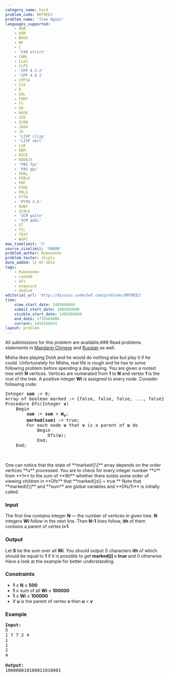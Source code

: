 ```yaml
---
category_name: hard
problem_code: RRTREE2
problem_name: 'Tree Again'
languages_supported:
    - ADA
    - ASM
    - BASH
    - BF
    - C
    - 'C99 strict'
    - CAML
    - CLOJ
    - CLPS
    - 'CPP 4.3.2'
    - 'CPP 4.9.2'
    - CPP14
    - CS2
    - D
    - ERL
    - FORT
    - FS
    - GO
    - HASK
    - ICK
    - ICON
    - JAVA
    - JS
    - 'LISP clisp'
    - 'LISP sbcl'
    - LUA
    - NEM
    - NICE
    - NODEJS
    - 'PAS fpc'
    - 'PAS gpc'
    - PERL
    - PERL6
    - PHP
    - PIKE
    - PRLG
    - PYTH
    - 'PYTH 3.4'
    - RUBY
    - SCALA
    - 'SCM guile'
    - 'SCM qobi'
    - ST
    - TCL
    - TEXT
    - WSPC
max_timelimit: '3'
source_sizelimit: '50000'
problem_author: Rubanenko
problem_tester: shiplu
date_added: 12-07-2014
tags:
    - Rubanenko
    - cook48
    - dfs
    - knapsack
    - medium
editorial_url: 'http://discuss.codechef.com/problems/RRTREE2'
time:
    view_start_date: 1405884600
    submit_start_date: 1405884600
    visible_start_date: 1405884600
    end_date: 1735669800
    current: 1493556824
layout: problem
---
```

All submissions for this problem are available.###  Read problems statements in [Mandarin Chinese](http://www.codechef.com/download/translated/COOK48/mandarin2/RRTREE2.pdf) and [Russian](http://www.codechef.com/download/translated/COOK48/russian/RRTREE2.pdf) as well.

Misha likes playing DotA and he would do nothing else but play it if he could. Unfortunately for Misha, real life is rough and he has to solve following problem before spending a day playing. 
You are given a rooted tree with **N** vertices. Vertices are numerated from **1** to **N** and vertex **1** is the root of the tree. A positive integer **Wi** is assigned to every node. Consider following code:

<pre>
Integer <b>sum</b> := 0;
Array of boolean marked := {false, false, false, ..., false};
Procedure Dfs(Integer <b>v</b>)
    Begin
        <b>sum</b> := <b>sum</b> + <b>W<sub>v</sub></b>;
        <b>marked[sum]</b> := true;
        For each node <b>u</b> that <b>v</b> is a parent of <b>u</b> do
            Begin
                Dfs(<b>u</b>);
            End;
    End;


</pre>One can notice that the state of **marked\[\]** array depends on the order vertices **u** processed. You are to check for every integer number **s** from **1** to the sum of **Wi** whether there exists some order of viewing children in **Dfs** that **marked\[s\] = true.** Note that **marked\[\]** and **sum** are global variables and **Dfs(1)** is initially called.

### Input

The first line contains integer **N** — the number of vertices in given tree. **N** integers **Wi** follow in the next line. Then **N-1** lines follow, **ith** of them contains a parent of vertex **i+1**.

### Output

Let **S** be the sum over all **Wi**. You should output S characters **ith** of which should be equal to **1** if it is possible to get **marked\[i\] = true** and 0 otherwise. Have a look at the example for better understanding.

### Constraints

- **1** ≤ **N** ≤ **500**
- **1** ≤ sum of all **Wi** ≤ **100000**
- **1** ≤ **Wi** ≤ **100000**
- If  **u**  is the parent of vertex **v** then  **u**  < **v**

### Example

<pre><b>Input:</b>
5
1 7 7 2 4
1
1
2
4

<b>Output:</b>
100000010100011010001

</pre>